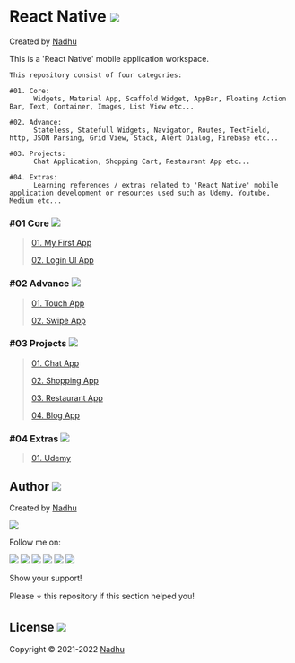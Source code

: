 # React Native [<img src="https://github.com/iamnadhu/ReactNative/tree/master/Resources/react-native-icon.png">](https://github.com/iamnadhu/ReactNative)
Created by [Nadhu](https://linktr.ee/iamnadhu)

This is a 'React Native' mobile application workspace.


```
This repository consist of four categories:

#01. Core:
      Widgets, Material App, Scaffold Widget, AppBar, Floating Action Bar, Text, Container, Images, List View etc...

#02. Advance:
      Stateless, Statefull Widgets, Navigator, Routes, TextField, http, JSON Parsing, Grid View, Stack, Alert Dialog, Firebase etc...

#03. Projects:
      Chat Application, Shopping Cart, Restaurant App etc...

#04. Extras:
      Learning references / extras related to 'React Native' mobile application development or resources used such as Udemy, Youtube, Medium etc...
```


### #01 Core [<img src="https://github.com/iamnadhu/ReactNative/tree/master/Resources/tutorials-icon.png">](https://github.com/iamnadhu/ReactNative)
>
> [01. My First App](https://github.com/iamnadhu/ReactNative/tree/master/Core/My%20First%20App)
>
> [02. Login UI App](https://github.com/iamnadhu/ReactNative/tree/master/Core/Login%20UI%20App)
>

### #02 Advance [<img src="https://github.com/iamnadhu/ReactNative/tree/master/Resources/sessions-icon.png">](https://github.com/iamnadhu/ReactNative)
>
> [01. Touch App](https://github.com/iamnadhu/ReactNative/tree/master/Advance/Touch%20App)
>
> [02. Swipe App](https://github.com/iamnadhu/ReactNative/tree/master/Advance/Swipe%20App)
>

### #03 Projects [<img src="https://github.com/iamnadhu/ReactNative/tree/master/Resources/projects-icon.png">](https://github.com/iamnadhu/ReactNative)
>
> [01. Chat App](https://github.com/iamnadhu/ReactNative/tree/master/Projects/Chat%20App)
>
> [02. Shopping App](https://github.com/iamnadhu/ReactNative/tree/master/Projects/Shopping%20App)
>
> [03. Restaurant App](https://github.com/iamnadhu/ReactNative/tree/master/Projects/Restaurant%20App)
>
> [04. Blog App](https://github.com/iamnadhu/ReactNative/tree/master/Projects/Blog%20App)
>

### #04 Extras [<img src="https://github.com/iamnadhu/ReactNative/tree/master/Resources/extras-icon.png">](https://github.com/iamnadhu/ReactNative)
>
> [01. Udemy](https://github.com/iamnadhu/ReactNative/tree/master/Extras/Udemy)
>


## Author [<img src="https://github.com/iamnadhu/ReactNative/tree/master/Resources/auther-icon.png">](https://linktr.ee/iamnadhu)
Created by [Nadhu](https://linktr.ee/iamnadhu)

[<img src="https://github.com/iamnadhu/ReactNative/tree/master/Resources/nadhu-icon.jpg">](https://linktr.ee/iamnadhu)

Follow me on: 

[<img src="https://github.com/iamnadhu/ReactNative/tree/master/Resources/telegram-icon.png">](https://t.me/iamnadhu)
[<img src="https://github.com/iamnadhu/ReactNative/tree/master/Resources/instagram-icon.png">](https://www.instagram.com/iamnadhu/)
[<img src="https://github.com/iamnadhu/ReactNative/tree/master/Resources/whatsapp-icon.png">](https://api.whatsapp.com/send?phone=917293451396&lang=en)
[<img src="https://github.com/iamnadhu/ReactNative/tree/master/Resources/linkedin-icon.png">](https://www.linkedin.com/in/iamnadhu/)
[<img src="https://github.com/iamnadhu/ReactNative/tree/master/Resources/facebook-icon.png">](https://www.facebook.com/iamnadhu/)
[<img src="https://github.com/iamnadhu/ReactNative/tree/master/Resources/github-icon.png">](https://github.com/iamnadhu)


Show your support!

Please ⭐️   this repository if this section helped you!


## License [<img src="https://github.com/iamnadhu/ReactNative/tree/master/Resources/license-icon.png">](https://github.com/iamnadhu/ReactNative)
Copyright © 2021-2022 [Nadhu](https://linktr.ee/iamnadhu)
